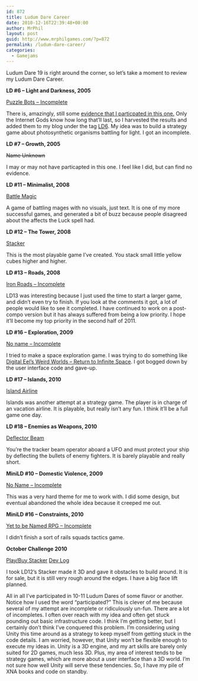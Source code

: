 ```yaml
---
id: 872
title: Ludum Dare Career
date: 2010-12-16T22:39:48+00:00
author: MrPhil
layout: post
guid: http://www.mrphilgames.com/?p=872
permalink: /ludum-dare-career/
categories:
  - Gamejams
---
```

Ludum Dare 19 is right around the corner, so let&#8217;s take a moment to review my Ludum Dare Career.

**LD #6 &#8211; Light and Darkness, 2005**
  
[Puzzle Bots &#8211; Incomplete](http://www.mrphilgames.com/tag/ld6/)
  
There is, amazingly, still some [evidence that I particpated in this one.](http://www.mechanicalcat.net/tech/ld48/6/Mr.Phil) Only the Internet Gods know how long that&#8217;ll last, so I harvested the results and added them to my blog under the tag [LD6](http://www.mrphilgames.com/tag/ld6/). My idea was to build a strategy game about photosynthetic organisms battling for light. I got an incomplete.

**LD #7 &#8211; Growth, 2005**
  
<del datetime="2010-12-17T03:03:13+00:00">Name Unknown</del>
  
I may or may not have particapted in this one. I feel like I did, but can find no evidence.

**LD #11 &#8211; Minimalist, 2008**
  
[Battle Magic](http://www.ludumdare.com/compo/category/ld11/?author_name=mrphil)
  
A game of battling mages with no visuals, just text. It is one of my more successful games, and generated a bit of buzz because people disagreed about the affects the Luck spell had.

**LD #12 &#8211; The Tower, 2008** 
  
[Stacker](http://www.ludumdare.com/compo/category/ld12/?author_name=mrphil)
  
This is the most playable game I&#8217;ve created. You stack small little yellow cubes higher and higher.

**LD #13 &#8211; Roads, 2008**
  
[Iron Roads &#8211; Incomplete](http://www.ludumdare.com/compo/category/ld13/?author_name=mrphil)
  
LD13 was interesting because I just used the time to start a larger game, and didn&#8217;t even try to finish. If you look at the comments it got, a lot of people would like to see it completed. I have continued to work on a post-compo version but it has always suffered from being a low priority. I hope it&#8217;ll become my top priority in the second half of 2011.

**LD #16 &#8211; Exploration, 2009**
  
[No name &#8211; Incomplete](http://www.ludumdare.com/compo/category/ld-16-2009/?author_name=mrphil)
  
I tried to make a space exploration game. I was trying to do something like [Digital Eel&#8217;s Weird Worlds &#8211; Return to Infinite Space](http://www.shrapnelgames.com/Digital_Eel/WW/WW_page.html). I got bogged down by the user interface code and gave-up.

**LD #17 &#8211; Islands, 2010** 
  
[Island Airline](http://www.ludumdare.com/compo/ludum-dare-17/?action=preview&uid=165)
  
Islands was another attempt at a strategy game. The player is in charge of an vacation airline. It is playable, but really isn&#8217;t any fun. I think it&#8217;ll be a full game one day.

**LD #18 &#8211; Enemies as Weapons, 2010** 
  
[Deflector Beam](http://www.ludumdare.com/compo/ludum-dare-18/?action=preview&uid=165)
  
You&#8217;re the tracker beam operator aboard a UFO and must protect your ship by deflecting the bullets of enemy fighters. It is barely playable and really short.

**MiniLD #10 &#8211; Domestic Violence, 2009**
  
[No Name &#8211; Incomplete](http://www.ludumdare.com/compo/category/minild/minild-10/?author_name=mrphil)
  
This was a very hard theme for me to work with. I did some design, but eventual abandoned the whole idea because it creeped me out.

**MiniLD #16 &#8211; Constraints, 2010**
  
[Yet to be Named RPG &#8211; Incomplete](http://www.ludumdare.com/compo/category/minild/minild-16/?author_name=mrphil)
  
I didn&#8217;t finish a sort of rails squads tactics game.

**October Challenge 2010**
  
[Play/Buy Stacker](/stacker/#Buy) [Dev Log](/category/october-challenge/)
  
I took LD12&#8217;s Stacker made it 3D and gave it obstacles to build around. It is for sale, but it is still very rough around the edges. I have a big face lift planned.

All in all I&#8217;ve participated in 10-11 Ludum Dares of some flavor or another. Notice how I used the word &#8220;participated?&#8221; This is clever of me because several of my attempt are incomplete or ridiculously un-fun. There are a lot of incompletes. I often over reach with my idea and often get stuck pounding out basic infrastructure code. I think I&#8217;m getting better, but I certainly don&#8217;t think I&#8217;ve conquered this problem. I&#8217;m considering using Unity this time around as a strategy to keep myself from getting stuck in the code details. I am worried, however, that Unity won&#8217;t be flexible enough to execute my ideas in. Unity is a 3D engine, and my art skills are barely only suited for 2D games, much less 3D. Plus, my area of interest tends to be strategy games, which are more about a user interface than a 3D world. I&#8217;m not sure how well Unity will serve these tendencies. So, I have my pile of XNA books and code on standby.